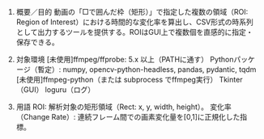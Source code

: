 1. 概要／目的
動画の「□で囲んだ枠（矩形）」で指定した複数の領域（ROI: Region of Interest）における時間的な変化率を算出し、CSV形式の時系列として出力するツールを提供する。ROIはGUI上で複数個を直感的に指定・保存できる。

2. 対象環境
[未使用]ffmpeg/ffprobe: 5.x 以上（PATHに通す）
Pythonパッケージ（暫定）:
numpy, opencv-python-headless, pandas, pydantic, tqdm
[未使用]ffmpeg-python（または subprocess でffmpeg実行）
Tkinter（GUI）
loguru（ログ）

3. 用語
ROI: 解析対象の矩形領域（Rect: x, y, width, height）。
変化率（Change Rate）: 連続フレーム間での画素変化量を[0,1]に正規化した指標。
